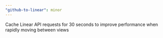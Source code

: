 ```yaml
---
"github-to-linear": minor
---
```


Cache Linear API requests for 30 seconds to improve performance when rapidly moving between views
